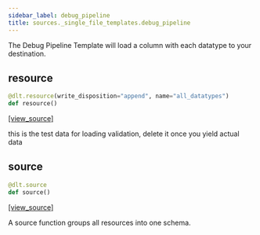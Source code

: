 ```yaml
---
sidebar_label: debug_pipeline
title: sources._single_file_templates.debug_pipeline
---
```


The Debug Pipeline Template will load a column with each datatype to your destination.

## resource

```python
@dlt.resource(write_disposition="append", name="all_datatypes")
def resource()
```

[[view_source]](https://github.com/dlt-hub/dlt/blob/f0690715274590fc4cacf1165e3661aaa7af1c15/dlt/sources/_single_file_templates/debug_pipeline.py#L11)

this is the test data for loading validation, delete it once you yield actual data

## source

```python
@dlt.source
def source()
```

[[view_source]](https://github.com/dlt-hub/dlt/blob/f0690715274590fc4cacf1165e3661aaa7af1c15/dlt/sources/_single_file_templates/debug_pipeline.py#L37)

A source function groups all resources into one schema.

